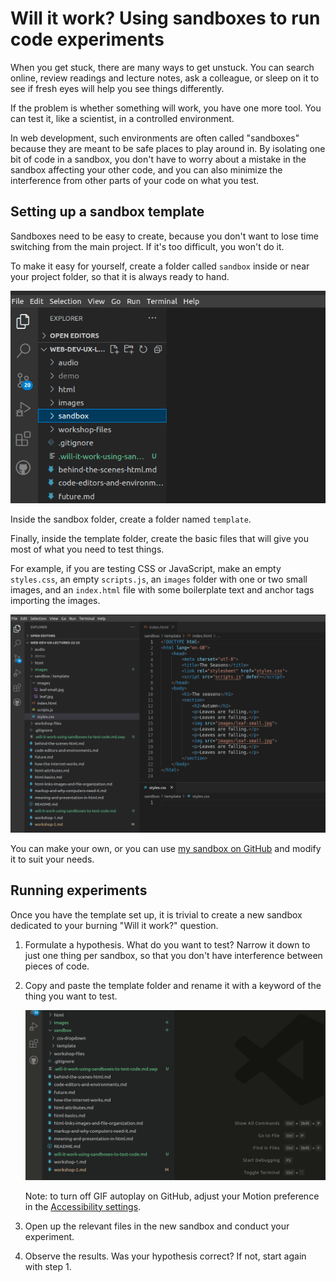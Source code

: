 # Will it work? Using sandboxes to run code experiments

When you get stuck, there are many ways to get unstuck. You can search online,
review readings and lecture notes, ask a colleague, or sleep on it to see if
fresh eyes will help you see things differently.

If the problem is whether something will work, you have one more tool. You can
test it, like a scientist, in a controlled environment.

In web development, such environments are often called "sandboxes" because they
are meant to be safe places to play around in. By isolating one bit of code in
a sandbox, you don't have to worry about a mistake in the sandbox affecting
your other code, and you can also minimize the interference from other parts of
your code on what you test.

## Setting up a sandbox template

Sandboxes need to be easy to create, because you don't want to lose time
switching from the main project. If it's too difficult, you won't do it.

To make it easy for yourself, create a folder called `sandbox` inside or near
your project folder, so that it is always ready to hand.

![A sandbox folder in my project folders in VS Code](images/sandbox-create-vs-code.png)

Inside the sandbox folder, create a folder named `template`.

Finally, inside the template folder, create the basic files that will give you
most of what you need to test things.

For example, if you are testing CSS or JavaScript, make an empty `styles.css`,
an empty `scripts.js`, an `images` folder with one or two small images, and an
`index.html` file with some boilerplate text and anchor tags importing the
images.

![A sandbox folder in VS Code with template files](images/sandbox-template-vs-code.png)

You can make your own, or you can use
[my sandbox on GitHub](https://github.com/Birkbeck2/web-development/tree/main/public/sandbox/template)
and modify it to suit your needs.

## Running experiments

Once you have the template set up, it is trivial to create a new sandbox
dedicated to your burning "Will it work?" question.

1. Formulate a hypothesis. What do you want to test? Narrow it down to just one
   thing per sandbox, so that you don't have interference between pieces of
   code.

2. Copy and paste the template folder and rename it with a keyword of the thing you want to test.

   ![Copying and renaming the template folder](images/sandbox-copy-vs-code.gif)

   Note: to turn off GIF autoplay on GitHub, adjust your Motion preference in the [Accessibility settings](https://github.com/settings/accessibility).

3. Open up the relevant files in the new sandbox and conduct your experiment.

4. Observe the results. Was your hypothesis correct? If not, start again with
   step 1.
